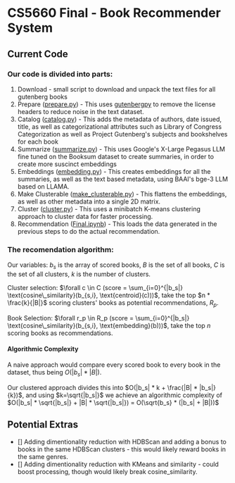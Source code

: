 # CS5660 Final - Book Recommender System

## Current Code

### Our code is divided into parts:
1. Download - small script to download and unpack the text files for all gutenberg books
2. Prepare ([prepare.py](prepare.py)) - This uses [gutenbergpy](https://github.com/raduangelescu/gutenbergpy) to remove the license headers to reduce noise in the text dataset.
3. Catalog ([catalog.py](catalog.py)) - This adds the metadata of authors, date issued, title, as well as categorizational attributes such as Library of Congress Categorization as well as Project Gutenberg's subjects and bookshelves for each book
4. Summarize ([summarize.py](summarize.py)) - This uses Google's X-Large Pegasus LLM fine tuned on the Booksum dataset to create summaries, in order to create more suscinct embeddings
5. Embeddings ([embedding.py](embedding.py)) - This creates embeddings for all the summaries, as well as the text based metadata, using BAAI's bge-3 LLM based on LLAMA.
6. Make Clusterable ([make_clusterable.py](make_clusterable.py)) - This flattens the embeddings, as well as other metadata into a single 2D matrix.
7. Cluster ([cluster.py](cluster.py)) - This uses a minibatch K-means clustering approach to cluster data for faster processing.
8. Recommendation ([Final.ipynb](Final.ipynb)) - This loads the data generated in the previous steps to do the actual recommendation.

### The recomendation algorithm:
Our variables: $b_s$ is the array of scored books, $B$ is the set of all books, $C$ is the set of all clusters, $k$ is the number of clusters.

Cluster selection: $\forall c \in C (score = \sum_{i=0}^{|b_s|} \text{cosine\_similarity}(b_{s,i}, \text{centroid}(c)))$, take the top $n * \frac{k}{|B|}$ scoring clusters' books as potential recommendations, $R_p$.

Book Selection: $\forall r_p \in R_p (score = \sum_{i=0}^{|b_s|} \text{cosine\_similarity}(b_{s,i}, \text{embedding}(b)))$, take the top $n$ scoring books as recommendations.

#### Algorithmic Complexity
A naive approach would compare every scored book to every book in the dataset, thus being $O(|b_s| * |B|)$.

Our clustered approach divides this into $O(|b_s| * k + \frac{|B| * |b_s|}{k})$, and using $k=\sqrt{|b_s|}$ we achieve an algorithmic complexity of $O(|b_s| * \sqrt{|b_s|} + |B| * \sqrt{|b_s|}) = O(\sqrt{b_s} * (|b_s| + |B|))$

## Potential Extras
- [] Adding dimentionality reduction with HDBScan and adding a bonus to books in the same HDBScan clusters - this would likely reward books in the same genres.
- [] Adding dimentionality reduction with KMeans and similarity - could boost processing, though would likely break cosine\_similarity.